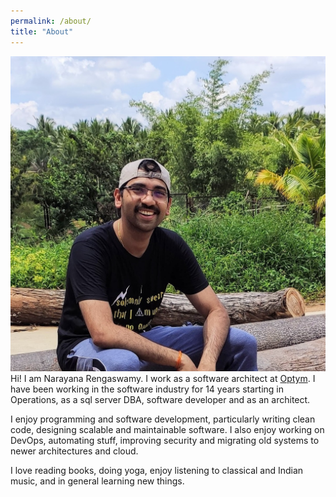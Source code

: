 ```yaml
---
permalink: /about/
title: "About"
---
```



![ME](/assets/images/profile.jpg)
Hi! I am Narayana Rengaswamy. I work as a software architect at [Optym](https://optym.com/). I have been working in the software industry for 14 years starting in Operations, as a sql server DBA, software developer and as an architect.

I enjoy programming and software development, particularly writing clean code, designing scalable and maintainable software. I also enjoy working on DevOps, automating stuff, improving security and migrating old systems to newer architectures and cloud.

I love reading books, doing yoga, enjoy listening to classical and Indian music, and in general learning new things.
